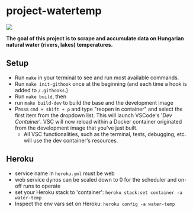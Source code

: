 # project-watertemp

![](https://github.com/LePeti/project-watertemp/actions/workflows/workflow.yml/badge.svg)

**The goal of this project is to scrape and accumulate data on Hungarian natural water (rivers, lakes) temperatures.**

## Setup

+ Run `make` in your terminal to see and run most available commands.
+ Run `make init-githook` once at the beginning (and each time a hook is added to `/.githooks`.)
+ Run `make build`, then
+ run `make build-dev` to build the base and the development image
+ Press `cmd + shift + p` and type "reopen in container" and select the first item from the dropdown list. This will launch VSCode's '*Dev Container*'. VSC will now reload within a Docker container originated from the development image that you've just built.
  + All VSC functionalities, such as the terminal, tests, debugging, etc. will use the dev container's resources.

## Heroku

+ service name in `heroku.yml` must be web
+ web service dynos can be scaled down to 0 for the scheduler and on-off runs to operate
+ set your Heroku stack to 'container': `heroku stack:set container -a water-temp`
+ Inspect the env vars set on Heroku: `heroku config -a water-temp`

